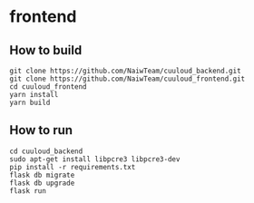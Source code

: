 # frontend

## How to build
```
git clone https://github.com/NaiwTeam/cuuloud_backend.git
git clone https://github.com/NaiwTeam/cuuloud_frontend.git
cd cuuloud_frontend
yarn install
yarn build
```

## How to run
```
cd cuuloud_backend
sudo apt-get install libpcre3 libpcre3-dev
pip install -r requirements.txt
flask db migrate
flask db upgrade
flask run
```
